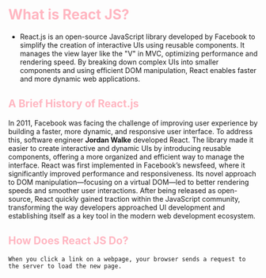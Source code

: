 <h1 style="color: lightpink; font-weight: bold;">What is React JS?</h1>

- React.js is an open-source JavaScript library developed by Facebook to simplify the creation of interactive UIs using reusable components. It manages the view layer like the "V" in MVC, optimizing performance and rendering speed. By breaking down complex UIs into smaller components and using efficient DOM manipulation, React enables faster and more dynamic web applications.

<h2 style="color: lightpink; font-weight: bold;">A Brief History of React.js</h2>

In 2011, Facebook was facing the challenge of improving user experience by building a faster, more dynamic, and responsive user interface. To address this, software engineer **Jordan Walke** developed React. The library made it easier to create interactive and dynamic UIs by introducing reusable components, offering a more organized and efficient way to manage the interface. React was first implemented in Facebook’s newsfeed, where it significantly improved performance and responsiveness. Its novel approach to DOM manipulation—focusing on a virtual DOM—led to better rendering speeds and smoother user interactions. After being released as open-source, React quickly gained traction within the JavaScript community, transforming the way developers approached UI development and establishing itself as a key tool in the modern web development ecosystem. 

<h2 style="color: lightpink; font-weight: bold;">How Does React JS Do?</h2>

```When you click a link on a webpage, your browser sends a request to the server to load the new page.```
